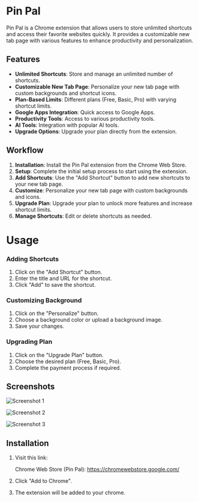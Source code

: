# Pin Pal

Pin Pal is a Chrome extension that allows users to store unlimited shortcuts and access their favorite websites quickly. It provides a customizable new tab page with various features to enhance productivity and personalization.

## Features

- **Unlimited Shortcuts**: Store and manage an unlimited number of shortcuts.
- **Customizable New Tab Page**: Personalize your new tab page with custom backgrounds and shortcut icons.
- **Plan-Based Limits**: Different plans (Free, Basic, Pro) with varying shortcut limits.
- **Google Apps Integration**: Quick access to Google Apps.
- **Productivity Tools**: Access to various productivity tools.
- **AI Tools**: Integration with popular AI tools.
- **Upgrade Options**: Upgrade your plan directly from the extension.

## Workflow

1. **Installation**: Install the Pin Pal extension from the Chrome Web Store.
2. **Setup**: Complete the initial setup process to start using the extension.
3. **Add Shortcuts**: Use the "Add Shortcut" button to add new shortcuts to your new tab page.
4. **Customize**: Personalize your new tab page with custom backgrounds and icons.
5. **Upgrade Plan**: Upgrade your plan to unlock more features and increase shortcut limits.
6. **Manage Shortcuts**: Edit or delete shortcuts as needed.

# Usage

### Adding Shortcuts

1. Click on the "Add Shortcut" button.
2. Enter the title and URL for the shortcut.
3. Click "Add" to save the shortcut.

### Customizing Background

1. Click on the "Personalize" button.
2. Choose a background color or upload a background image.
3. Save your changes.

### Upgrading Plan

1. Click on the "Upgrade Plan" button.
2. Choose the desired plan (Free, Basic, Pro).
3. Complete the payment process if required.

## Screenshots

![Screenshot 1](![2](https://github.com/user-attachments/assets/a7581fd8-c243-415e-8d44-385beeb0f8bd))  

![Screenshot 2](![3](https://github.com/user-attachments/assets/d737c7cb-bbf7-408c-b5f1-befcc338a82f))  

![Screenshot 3](![5](https://github.com/user-attachments/assets/26d5a17d-ee06-485d-b832-8c6e262f5b45))  

## Installation

1. Visit this link:
     
    Chrome Web Store (Pin Pal): https://chromewebstore.google.com/

2. Click "Add to Chrome".

3. The extension will be added to your chrome.
